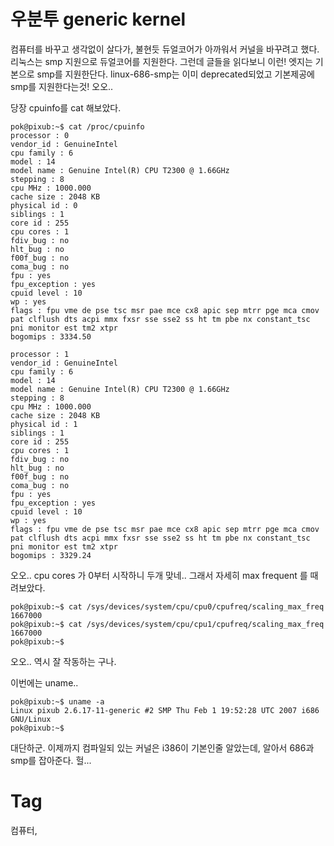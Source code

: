 우분투 generic kernel
====================

컴퓨터를 바꾸고 생각없이 살다가, 불현듯 듀얼코어가 아까워서 커널을 바꾸려고 했다.
리눅스는 smp 지원으로 듀얼코어를 지원한다.
그런데 글들을 읽다보니 이런! 엣지는 기본으로 smp를 지원한단다.
linux-686-smp는 이미 deprecated되었고 기본제공에 smp를 지원한다는것!
오오..

당장 cpuinfo를 cat 해보았다.

```shell
pok@pixub:~$ cat /proc/cpuinfo
processor : 0
vendor_id : GenuineIntel
cpu family : 6
model : 14
model name : Genuine Intel(R) CPU T2300 @ 1.66GHz
stepping : 8
cpu MHz : 1000.000
cache size : 2048 KB
physical id : 0
siblings : 1
core id : 255
cpu cores : 1
fdiv_bug : no
hlt_bug : no
f00f_bug : no
coma_bug : no
fpu : yes
fpu_exception : yes
cpuid level : 10
wp : yes
flags : fpu vme de pse tsc msr pae mce cx8 apic sep mtrr pge mca cmov pat clflush dts acpi mmx fxsr sse sse2 ss ht tm pbe nx constant_tsc pni monitor est tm2 xtpr
bogomips : 3334.50

processor : 1
vendor_id : GenuineIntel
cpu family : 6
model : 14
model name : Genuine Intel(R) CPU T2300 @ 1.66GHz
stepping : 8
cpu MHz : 1000.000
cache size : 2048 KB
physical id : 1
siblings : 1
core id : 255
cpu cores : 1
fdiv_bug : no
hlt_bug : no
f00f_bug : no
coma_bug : no
fpu : yes
fpu_exception : yes
cpuid level : 10
wp : yes
flags : fpu vme de pse tsc msr pae mce cx8 apic sep mtrr pge mca cmov pat clflush dts acpi mmx fxsr sse sse2 ss ht tm pbe nx constant_tsc pni monitor est tm2 xtpr
bogomips : 3329.24

```

오오.. cpu cores 가 0부터 시작하니 두개 맞네.. 그래서 자세히 max frequent 를 때려보았다.

```shell
pok@pixub:~$ cat /sys/devices/system/cpu/cpu0/cpufreq/scaling_max_freq
1667000
pok@pixub:~$ cat /sys/devices/system/cpu/cpu1/cpufreq/scaling_max_freq
1667000
pok@pixub:~$
```

오오.. 역시 잘 작동하는 구나.

이번에는 uname..

```shell
pok@pixub:~$ uname -a
Linux pixub 2.6.17-11-generic #2 SMP Thu Feb 1 19:52:28 UTC 2007 i686 GNU/Linux
pok@pixub:~$
```

대단하군. 이제까지 컴파일되 있는 커널은 i386이 기본인줄 알았는데, 알아서 686과 smp를 잡아준다. 헐...

Tag
====
컴퓨터,